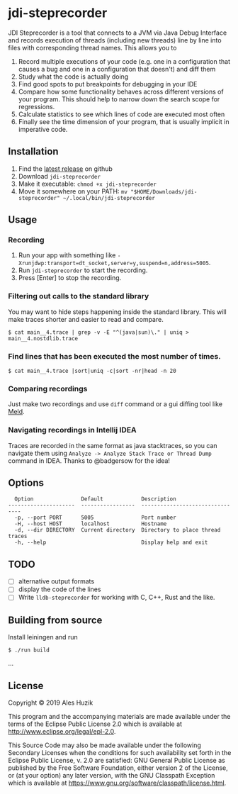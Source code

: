 # jdi-steprecorder

JDI Steprecorder is a tool that connects to a JVM via Java Debug Interface and records
execution of threads (including new threads) line by line into files with
corresponding thread names. This allows you to

1. Record multiple executions of your code (e.g. one in a configuration that causes a bug and one in a configuration that doesn't) and diff them
2. Study what the code is actually doing
3. Find good spots to put breakpoints for debugging in your IDE
4. Compare how some functionality behaves across different versions of your program. This should help to narrow down the search scope for regressions.
5. Calculate statistics to see which lines of code are executed most often
6. Finally see the time dimension of your program, that is usually implicit in imperative code.

## Installation

1. Find the [latest release](https://github.com/alesguzik/jdi-steprecorder/releases/latest) on github
2. Download `jdi-steprecorder`
3. Make it executable: `chmod +x jdi-steprecorder`
4. Move it somewhere on your PATH: `mv "$HOME/Downloads/jdi-steprecorder" ~/.local/bin/jdi-steprecorder`

## Usage

### Recording

1. Run your app with something like `-Xrunjdwp:transport=dt_socket,server=y,suspend=n,address=5005`.
2. Run `jdi-steprecorder` to start the recording.
3. Press [Enter] to stop the recording.

### Filtering out calls to the standard library

You may want to hide steps happening inside the standard library. This will make traces shorter
and easier to read and compare.

    $ cat main__4.trace | grep -v -E "^(java|sun)\." | uniq > main__4.nostdlib.trace

### Find lines that has been executed the most number of times.

    $ cat main__4.trace |sort|uniq -c|sort -nr|head -n 20

### Comparing recordings

Just make two recordings and use `diff` command or a gui diffing tool like [Meld](https://meldmerge.org/).

### Navigating recordings in Intellij IDEA

Traces are recorded in the same format as java stacktraces, so you can navigate them using
`Analyze -> Analyze Stack Trace or Thread Dump` command in IDEA. Thanks to @badgersow for the idea!

## Options

```
  Option               Default            Description
---------------------  -----------------  --------------------------------
  -p, --port PORT      5005               Port number
  -H, --host HOST      localhost          Hostname
  -d, --dir DIRECTORY  Current directory  Directory to place thread traces
  -h, --help                              Display help and exit
```

## TODO

- [ ] alternative output formats
- [ ] display the code of the lines
- [ ] Write `lldb-steprecorder` for working with C, C++, Rust and the like.

## Building from source

Install leiningen and run

    $ ./run build

...

## License

Copyright © 2019 Ales Huzik

This program and the accompanying materials are made available under the
terms of the Eclipse Public License 2.0 which is available at
http://www.eclipse.org/legal/epl-2.0.

This Source Code may also be made available under the following Secondary
Licenses when the conditions for such availability set forth in the Eclipse
Public License, v. 2.0 are satisfied: GNU General Public License as published by
the Free Software Foundation, either version 2 of the License, or (at your
option) any later version, with the GNU Classpath Exception which is available
at https://www.gnu.org/software/classpath/license.html.
